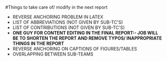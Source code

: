 #Things to take care of/ modify in the next report

- REVERSE ANCHORING PROBLEM IN LATEX
- LIST OF ABBREVIATIONS (NOT GIVEN BY SUB-TC'S) 
- LIST OF CONTRIBUTIONS (NOT GIVEN BY SUB-TC'S) 
- **ONE GUY FOR CONTENT EDITING IN THE FINAL REPORT:- JOB WILL BE TO SHORTEN THE REPORT AND REMOVE TYPOS/ INAPPROPRIATE THINGS IN THE REPORT**
- REVERSE ANCHORING ON CAPTIONS OF FIGURES/TABLES
- OVERLAPPING BETWEEN SUB-TEAMS
